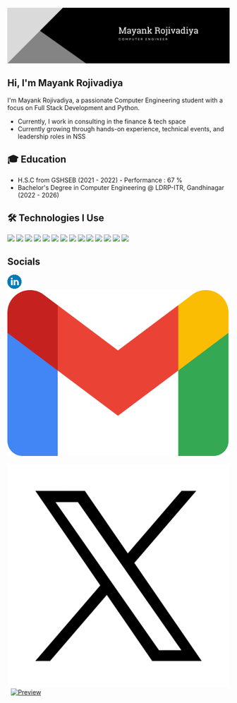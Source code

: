 
![banner](./assets/1710653963643.jpeg)


## Hi, I'm Mayank Rojivadiya 
I'm Mayank Rojivadiya, a passionate Computer Engineering student with a focus on Full Stack Development and Python.
- Currently, I work in consulting in the finance & tech space
- Currently growing through hands-on experience, technical events, and leadership roles in NSS 

## 🎓 Education
- H.S.C from GSHSEB (2021 - 2022) - Performance : 67 % 
- Bachelor's Degree in Computer Engineering @ LDRP-ITR, Gandhinagar (2022 - 2026)

## 🛠 Technologies I Use  
![](https://img.shields.io/badge/React-61DAFB?style=for-the-badge&logo=react&logoColor=white)
![](https://img.shields.io/badge/Node.js-86BE00?style=for-the-badge&logo=node.js&logoColor=white)
![](https://img.shields.io/badge/JavaScript-F7DF1E?style=for-the-badge&logo=javascript&logoColor=white)
![](https://img.shields.io/badge/jQuery-0769AD?style=for-the-badge&logo=jquery&logoColor=white)
![](https://img.shields.io/badge/HTML5-E34F26?style=for-the-badge&logo=html5&logoColor=white)
![](https://img.shields.io/badge/CSS3-1572B6?style=for-the-badge&logo=css3&logoColor=white)
![](https://img.shields.io/badge/Markdown-F71A4A?style=for-the-badge&logo=markdown&logoColor=white)
![](https://img.shields.io/badge/Sass-CC6699?style=for-the-badge&logo=sass&logoColor=white)
![](https://img.shields.io/badge/MySQL-F79F17?style=for-the-badge&logo=mysql&logoColor=white)
![](https://img.shields.io/badge/npm-CB3837?style=for-the-badge&logo=npm&logoColor=white)
![](https://img.shields.io/badge/GraphQl-E10098?style=for-the-badge&logo=graphql&logoColor=white)
![](https://img.shields.io/badge/Python-FFD43B?style=for-the-badge&logo=python&logoColor=blue)
![](https://img.shields.io/badge/VS_Code-0078D4?style=for-the-badge&logo=visual%20studio%20code&logoColor=white)
![](https://img.shields.io/badge/Git-F05032?style=for-the-badge&logo=git&logoColor=white)

## Socials
[![Preview](/assets/linkedin.png)](linkedin.com/in/rojivadiya-mayank-a67104273) &nbsp;
[![Preview](/assets/gmail.png)](mailto:rojivadiyamayank@gmail.com) &nbsp;
[![Preview](/assets/x-twitter.png)](linkedin.com/in/rojivadiya-mayank-a67104273) &nbsp;
[![Preview](/assets/instagram.png)](https://www.instagram.com/mayank_patel_0808) &nbsp;